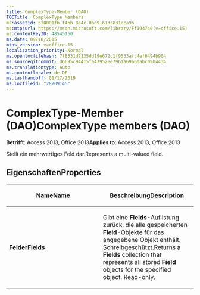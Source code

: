 ```yaml
---
title: ComplexType-Member (DAO)
TOCTitle: ComplexType Members
ms:assetid: 5f0001fb-f46b-8e4c-0bd9-613c831eca96
ms:mtpsurl: https://msdn.microsoft.com/library/Ff194740(v=office.15)
ms:contentKeyID: 48545150
ms.date: 09/18/2015
mtps_version: v=office.15
localization_priority: Normal
ms.openlocfilehash: 7f8531d2135dd19e672c1f9533afc4ef6494b904
ms.sourcegitcommit: d6695c94415fa47952ee7961a69660abc0904434
ms.translationtype: Auto
ms.contentlocale: de-DE
ms.lasthandoff: 01/17/2019
ms.locfileid: "28709145"
---
```

# <a name="complextype-members-dao"></a><span data-ttu-id="9cc9a-102">ComplexType-Member (DAO)</span><span class="sxs-lookup"><span data-stu-id="9cc9a-102">ComplexType members (DAO)</span></span>


<span data-ttu-id="9cc9a-103">**Betrifft**: Access 2013, Office 2013</span><span class="sxs-lookup"><span data-stu-id="9cc9a-103">**Applies to**: Access 2013, Office 2013</span></span>

<span data-ttu-id="9cc9a-104">Stellt ein mehrwertiges Feld dar.</span><span class="sxs-lookup"><span data-stu-id="9cc9a-104">Represents a multi-valued field.</span></span>

## <a name="properties"></a><span data-ttu-id="9cc9a-105">Eigenschaften</span><span class="sxs-lookup"><span data-stu-id="9cc9a-105">Properties</span></span>

<table>
<colgroup>
<col style="width: 50%" />
<col style="width: 50%" />
</colgroup>
<thead>
<tr class="header">
<th><p><span data-ttu-id="9cc9a-106">Name</span><span class="sxs-lookup"><span data-stu-id="9cc9a-106">Name</span></span></p></th>
<th><p><span data-ttu-id="9cc9a-107">Beschreibung</span><span class="sxs-lookup"><span data-stu-id="9cc9a-107">Description</span></span></p></th>
</tr>
</thead>
<tbody>
<tr class="odd">
<td><p><span data-ttu-id="9cc9a-108"><strong><a href="complextype-fields-property-dao.md">Felder</a></strong></span><span class="sxs-lookup"><span data-stu-id="9cc9a-108"><strong><a href="complextype-fields-property-dao.md">Fields</a></strong></span></span></p></td>
<td><p><span data-ttu-id="9cc9a-p101">Gibt eine <strong>Fields</strong>-Auflistung zurück, die alle gespeicherten <strong>Field</strong>-Objekte für das angegebene Objekt enthält. Schreibgeschützt.</span><span class="sxs-lookup"><span data-stu-id="9cc9a-p101">Returns a <strong>Fields</strong> collection that represents all stored <strong>Field</strong> objects for the specified object. Read-only.</span></span></p></td>
</tr>
</tbody>
</table>

